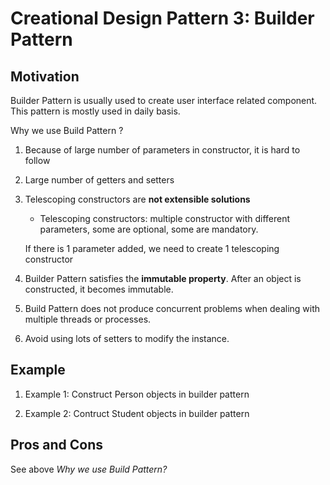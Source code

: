 # Creational Design Pattern 3: Builder Pattern

## Motivation

Builder Pattern is usually used to create user interface related component. This pattern is mostly used in daily basis.

Why we use Build Pattern ?

1. Because of large number of parameters in constructor, it is hard to follow
2. Large number of getters and setters
3. Telescoping constructors are **not extensible solutions**
    * Telescoping constructors: multiple constructor with different parameters, some are optional, some are mandatory.
    
    If there is 1 parameter added, we need to create 1 telescoping constructor
4. Builder Pattern satisfies the **immutable property**. After an object is constructed, it becomes immutable.
5. Build Pattern does not produce concurrent problems when dealing with multiple threads or processes.
6. Avoid using lots of setters to modify the instance.


## Example

1. Example 1: Construct Person objects in builder pattern

2. Example 2: Contruct Student objects in builder pattern


## Pros and Cons

See above *Why we use Build Pattern?*
